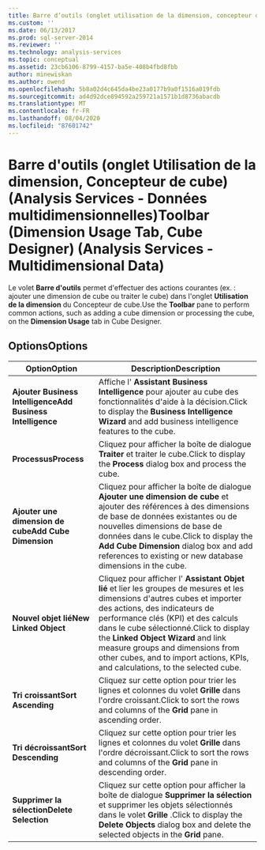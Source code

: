 ```yaml
---
title: Barre d’outils (onglet utilisation de la dimension, concepteur de cube) (Analysis Services-données multidimensionnelles) | Microsoft Docs
ms.custom: ''
ms.date: 06/13/2017
ms.prod: sql-server-2014
ms.reviewer: ''
ms.technology: analysis-services
ms.topic: conceptual
ms.assetid: 23cb6106-8799-4157-ba5e-408b4fbd8fbb
author: minewiskan
ms.author: owend
ms.openlocfilehash: 5b8a02d4c645da4be23a0177b9a0f1516a019fdb
ms.sourcegitcommit: ad4d92dce894592a259721a1571b1d8736abacdb
ms.translationtype: MT
ms.contentlocale: fr-FR
ms.lasthandoff: 08/04/2020
ms.locfileid: "87601742"
---
```

# <a name="toolbar-dimension-usage-tab-cube-designer-analysis-services---multidimensional-data"></a><span data-ttu-id="36aa2-102">Barre d'outils (onglet Utilisation de la dimension, Concepteur de cube) (Analysis Services - Données multidimensionnelles)</span><span class="sxs-lookup"><span data-stu-id="36aa2-102">Toolbar (Dimension Usage Tab, Cube Designer) (Analysis Services - Multidimensional Data)</span></span>
  <span data-ttu-id="36aa2-103">Le volet **Barre d'outils** permet d'effectuer des actions courantes (ex. : ajouter une dimension de cube ou traiter le cube) dans l'onglet **Utilisation de la dimension** du Concepteur de cube.</span><span class="sxs-lookup"><span data-stu-id="36aa2-103">Use the **Toolbar** pane to perform common actions, such as adding a cube dimension or processing the cube, on the **Dimension Usage** tab in Cube Designer.</span></span>  
  
## <a name="options"></a><span data-ttu-id="36aa2-104">Options</span><span class="sxs-lookup"><span data-stu-id="36aa2-104">Options</span></span>  
  
|<span data-ttu-id="36aa2-105">Option</span><span class="sxs-lookup"><span data-stu-id="36aa2-105">Option</span></span>|<span data-ttu-id="36aa2-106">Description</span><span class="sxs-lookup"><span data-stu-id="36aa2-106">Description</span></span>|  
|------------|-----------------|  
|<span data-ttu-id="36aa2-107">**Ajouter Business Intelligence**</span><span class="sxs-lookup"><span data-stu-id="36aa2-107">**Add Business Intelligence**</span></span>|<span data-ttu-id="36aa2-108">Affiche l' **Assistant Business Intelligence** pour ajouter au cube des fonctionnalités d'aide à la décision.</span><span class="sxs-lookup"><span data-stu-id="36aa2-108">Click to display the **Business Intelligence Wizard** and add business intelligence features to the cube.</span></span>|  
|<span data-ttu-id="36aa2-109">**Processus**</span><span class="sxs-lookup"><span data-stu-id="36aa2-109">**Process**</span></span>|<span data-ttu-id="36aa2-110">Cliquez pour afficher la boîte de dialogue **Traiter** et traiter le cube.</span><span class="sxs-lookup"><span data-stu-id="36aa2-110">Click to display the **Process** dialog box and process the cube.</span></span>|  
|<span data-ttu-id="36aa2-111">**Ajouter une dimension de cube**</span><span class="sxs-lookup"><span data-stu-id="36aa2-111">**Add Cube Dimension**</span></span>|<span data-ttu-id="36aa2-112">Cliquez pour afficher la boîte de dialogue **Ajouter une dimension de cube** et ajouter des références à des dimensions de base de données existantes ou de nouvelles dimensions de base de données dans le cube.</span><span class="sxs-lookup"><span data-stu-id="36aa2-112">Click to display the **Add Cube Dimension** dialog box and add references to existing or new database dimensions in the cube.</span></span>|  
|<span data-ttu-id="36aa2-113">**Nouvel objet lié**</span><span class="sxs-lookup"><span data-stu-id="36aa2-113">**New Linked Object**</span></span>|<span data-ttu-id="36aa2-114">Cliquez pour afficher l' **Assistant Objet lié** et lier les groupes de mesures et les dimensions d'autres cubes et importer des actions, des indicateurs de performance clés (KPI) et des calculs dans le cube sélectionné.</span><span class="sxs-lookup"><span data-stu-id="36aa2-114">Click to display the **Linked Object Wizard** and link measure groups and dimensions from other cubes, and to import actions, KPIs, and calculations, to the selected cube.</span></span>|  
|<span data-ttu-id="36aa2-115">**Tri croissant**</span><span class="sxs-lookup"><span data-stu-id="36aa2-115">**Sort Ascending**</span></span>|<span data-ttu-id="36aa2-116">Cliquez sur cette option pour trier les lignes et colonnes du volet **Grille** dans l'ordre croissant.</span><span class="sxs-lookup"><span data-stu-id="36aa2-116">Click to sort the rows and columns of the **Grid** pane in ascending order.</span></span>|  
|<span data-ttu-id="36aa2-117">**Tri décroissant**</span><span class="sxs-lookup"><span data-stu-id="36aa2-117">**Sort Descending**</span></span>|<span data-ttu-id="36aa2-118">Cliquez sur cette option pour trier les lignes et colonnes du volet **Grille** dans l'ordre décroissant.</span><span class="sxs-lookup"><span data-stu-id="36aa2-118">Click to sort the rows and columns of the **Grid** pane in descending order.</span></span>|  
|<span data-ttu-id="36aa2-119">**Supprimer la sélection**</span><span class="sxs-lookup"><span data-stu-id="36aa2-119">**Delete Selection**</span></span>|<span data-ttu-id="36aa2-120">Cliquez sur cette option pour afficher la boîte de dialogue **Supprimer la sélection** et supprimer les objets sélectionnés dans le volet **Grille** .</span><span class="sxs-lookup"><span data-stu-id="36aa2-120">Click to display the **Delete Objects** dialog box and delete the selected objects in the **Grid** pane.</span></span>|  
  
  
